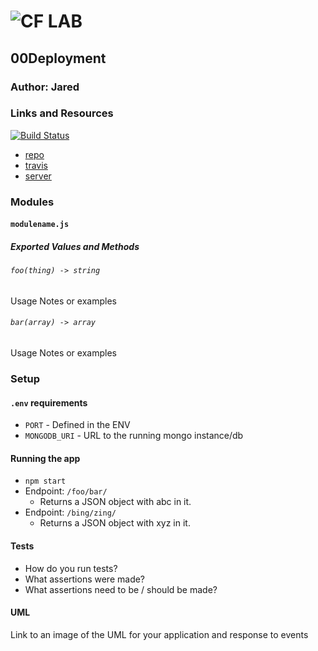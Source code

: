 ![CF](http://i.imgur.com/7v5ASc8.png) LAB
=================================================

## 00Deployment
### Author: Jared
### Links and Resources
[![Build Status](https://www.travis-ci.com/jaredpattison/00-deployment.svg?branch=master)](https://www.travis-ci.com/jaredpattison/00-deployment)
* [repo](https://github.com/jaredpattison/00-deployment)
* [travis](https://www.travis-ci.com/jaredpattison/00-deployment)
* [server](https://jared00.herokuapp.com/)

### Modules
#### `modulename.js`
##### Exported Values and Methods

###### `foo(thing) -> string`
Usage Notes or examples

###### `bar(array) -> array`
Usage Notes or examples

### Setup
#### `.env` requirements
* `PORT` - Defined in the ENV
* `MONGODB_URI` - URL to the running mongo instance/db

#### Running the app
* `npm start`
* Endpoint: `/foo/bar/`
  * Returns a JSON object with abc in it.
* Endpoint: `/bing/zing/`
  * Returns a JSON object with xyz in it.

#### Tests
* How do you run tests?
* What assertions were made?
* What assertions need to be / should be made?

#### UML
Link to an image of the UML for your application and response to events
